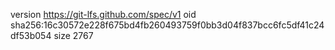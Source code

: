 version https://git-lfs.github.com/spec/v1
oid sha256:16c30572e228f675bd4fb260493759f0bb3d04f837bcc6fc5df41c24df53b054
size 2767
